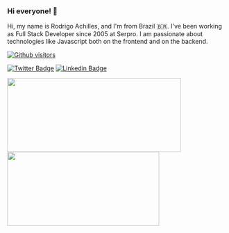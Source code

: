 ### Hi everyone! 👋

Hi, my name is Rodrigo Achilles, and I'm from Brazil 🇧🇷. I've been working as Full Stack Developer since 2005 at Serpro. I am passionate about technologies like Javascript both on the frontend and on the backend.

[![Github visitors](https://visitor-badge.glitch.me/badge?page_id=rodrigoachilles.visitor-badge)](https://github.com/rodrigoachilles)

[![Twitter Badge](https://img.shields.io/badge/-Twitter-1ca0f1?style=flat-square&labelColor=1ca0f1&logo=twitter&logoColor=white&link=https://twitter.com/rodrigoachilles)](https://twitter.com/rodrigoachilles)
[![Linkedin Badge](https://img.shields.io/badge/-LinkedIn-blue?style=flat-square&logo=Linkedin&logoColor=white&link=https://www.linkedin.com/in/rodrigo-achilles)](https://www.linkedin.com/in/rodrigo-achilles)

<a href="https://github.com/anuraghazra/github-readme-stats">
  <img align="center" width="400" height="170" src="https://github-readme-stats.vercel.app/api?username=rodrigoachilles&theme=buefy&show_icons=true">
</a>
<a href="https://github.com/anuraghazra/github-readme-stats">
  <img align="center" width="350" height="170" src="https://github-readme-stats.vercel.app/api/top-langs/?username=rodrigoachilles&theme=buefy&layout=compact">
</a>

<!--
**rodrigoachilles/rodrigoachilles** is a ✨ _special_ ✨ repository because its `README.md` (this file) appears on your GitHub profile.

Here are some ideas to get you started:

- 🔭 I’m currently working on ...
- 🌱 I’m currently learning ...
- 👯 I’m looking to collaborate on ...
- 🤔 I’m looking for help with ...
- 💬 Ask me about ...
- 📫 How to reach me: ...
- 😄 Pronouns: ...
- ⚡ Fun fact: ...
-->
